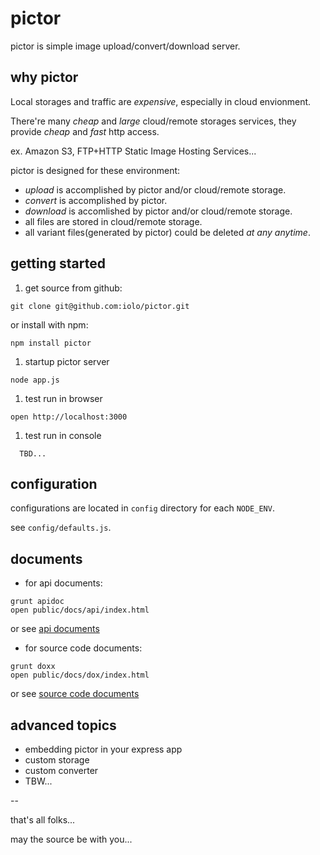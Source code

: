 pictor
======

pictor is simple image upload/convert/download server.

why pictor
----------

Local storages and traffic are *expensive*, especially in cloud envionment.

There're many *cheap* and *large* cloud/remote storages services,
they provide *cheap* and *fast* http access.

ex. Amazon S3, FTP+HTTP Static Image Hosting Services...

pictor is designed for these environment:

- *upload* is accomplished by pictor and/or cloud/remote storage.
- *convert* is accomplished by pictor.
- *download* is accomlished by pictor and/or cloud/remote storage.
- all files are stored in cloud/remote storage.
- all variant files(generated by pictor) could be deleted *at any anytime*.

getting started
---------------

1. get source from github:

  ```
  git clone git@github.com:iolo/pictor.git
  ```
  
  or install with npm:
  
  ```
  npm install pictor
  ```
  
1. startup pictor server

  ```
  node app.js
  ```
  
1. test run in browser

  ```
  open http://localhost:3000
  ```
  
1. test run in console

  ```
	TBD...
  ```

configuration
-------------

configurations are located in `config` directory for each `NODE_ENV`.

see `config/defaults.js`.

documents
---------

* for api documents:

```
grunt apidoc
open public/docs/api/index.html
```

or see [api documents](http://pictor.iolo.kr/docs/api/)

* for source code documents:

```
grunt doxx
open public/docs/dox/index.html
```

or see [source code documents](http://pictor.iolo.kr/docs/dox/)

advanced topics
---------------

* embedding pictor in your express app
* custom storage
* custom converter
* TBW...

--

that's all folks...

may the source be with you...
